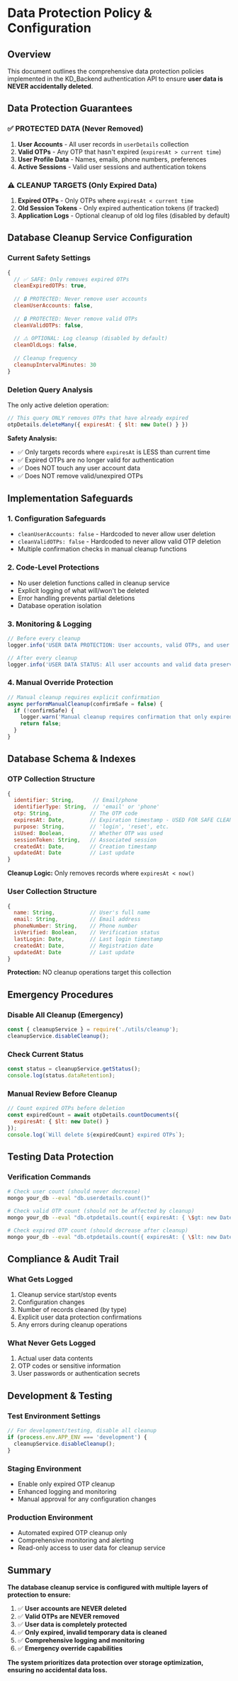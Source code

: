 # Data Protection Policy & Configuration

## Overview
This document outlines the comprehensive data protection policies implemented in the KD_Backend authentication API to ensure **user data is NEVER accidentally deleted**.

## Data Protection Guarantees

### ✅ PROTECTED DATA (Never Removed)
1. **User Accounts** - All user records in `userDetails` collection
2. **Valid OTPs** - Any OTP that hasn't expired (`expiresAt > current time`)
3. **User Profile Data** - Names, emails, phone numbers, preferences
4. **Active Sessions** - Valid user sessions and authentication tokens

### ⚠️ CLEANUP TARGETS (Only Expired Data)
1. **Expired OTPs** - Only OTPs where `expiresAt < current time`
2. **Old Session Tokens** - Only expired authentication tokens (if tracked)
3. **Application Logs** - Optional cleanup of old log files (disabled by default)

## Database Cleanup Service Configuration

### Current Safety Settings
```javascript
{
  // ✅ SAFE: Only removes expired OTPs
  cleanExpiredOTPs: true,
  
  // 🔒 PROTECTED: Never remove user accounts
  cleanUserAccounts: false,
  
  // 🔒 PROTECTED: Never remove valid OTPs
  cleanValidOTPs: false,
  
  // ⚠️ OPTIONAL: Log cleanup (disabled by default)
  cleanOldLogs: false,
  
  // Cleanup frequency
  cleanupIntervalMinutes: 30
}
```

### Deletion Query Analysis
The only active deletion operation:
```javascript
// This query ONLY removes OTPs that have already expired
otpDetails.deleteMany({ expiresAt: { $lt: new Date() } })
```

**Safety Analysis:**
- ✅ Only targets records where `expiresAt` is LESS than current time
- ✅ Expired OTPs are no longer valid for authentication
- ✅ Does NOT touch any user account data
- ✅ Does NOT remove valid/unexpired OTPs

## Implementation Safeguards

### 1. Configuration Safeguards
- `cleanUserAccounts: false` - Hardcoded to never allow user deletion
- `cleanValidOTPs: false` - Hardcoded to never allow valid OTP deletion
- Multiple confirmation checks in manual cleanup functions

### 2. Code-Level Protections
- No user deletion functions called in cleanup service
- Explicit logging of what will/won't be deleted
- Error handling prevents partial deletions
- Database operation isolation

### 3. Monitoring & Logging
```javascript
// Before every cleanup
logger.info('USER DATA PROTECTION: User accounts, valid OTPs, and user data will NOT be touched');

// After every cleanup
logger.info('USER DATA STATUS: All user accounts and valid data preserved');
```

### 4. Manual Override Protection
```javascript
// Manual cleanup requires explicit confirmation
async performManualCleanup(confirmSafe = false) {
  if (!confirmSafe) {
    logger.warn('Manual cleanup requires confirmation that only expired data should be removed');
    return false;
  }
}
```

## Database Schema & Indexes

### OTP Collection Structure
```javascript
{
  identifier: String,      // Email/phone
  identifierType: String,  // 'email' or 'phone'
  otp: String,            // The OTP code
  expiresAt: Date,        // Expiration timestamp - USED FOR SAFE CLEANUP
  purpose: String,        // 'login', 'reset', etc.
  isUsed: Boolean,        // Whether OTP was used
  sessionToken: String,   // Associated session
  createdAt: Date,        // Creation timestamp
  updatedAt: Date         // Last update
}
```

**Cleanup Logic:** Only removes records where `expiresAt < now()`

### User Collection Structure
```javascript
{
  name: String,           // User's full name
  email: String,          // Email address
  phoneNumber: String,    // Phone number
  isVerified: Boolean,    // Verification status
  lastLogin: Date,        // Last login timestamp
  createdAt: Date,        // Registration date
  updatedAt: Date         // Last update
}
```

**Protection:** NO cleanup operations target this collection

## Emergency Procedures

### Disable All Cleanup (Emergency)
```javascript
const { cleanupService } = require('./utils/cleanup');
cleanupService.disableCleanup();
```

### Check Current Status
```javascript
const status = cleanupService.getStatus();
console.log(status.dataRetention);
```

### Manual Review Before Cleanup
```javascript
// Count expired OTPs before deletion
const expiredCount = await otpDetails.countDocuments({ 
  expiresAt: { $lt: new Date() } 
});
console.log(`Will delete ${expiredCount} expired OTPs`);
```

## Testing Data Protection

### Verification Commands
```bash
# Check user count (should never decrease)
mongo your_db --eval "db.userdetails.count()"

# Check valid OTP count (should not be affected by cleanup)
mongo your_db --eval "db.otpdetails.count({ expiresAt: { \$gt: new Date() } })"

# Check expired OTP count (should decrease after cleanup)
mongo your_db --eval "db.otpdetails.count({ expiresAt: { \$lt: new Date() } })"
```

## Compliance & Audit Trail

### What Gets Logged
1. Cleanup service start/stop events
2. Configuration changes
3. Number of records cleaned (by type)
4. Explicit user data protection confirmations
5. Any errors during cleanup operations

### What Never Gets Logged
1. Actual user data contents
2. OTP codes or sensitive information
3. User passwords or authentication secrets

## Development & Testing

### Test Environment Settings
```javascript
// For development/testing, disable all cleanup
if (process.env.APP_ENV === 'development') {
  cleanupService.disableCleanup();
}
```

### Staging Environment
- Enable only expired OTP cleanup
- Enhanced logging and monitoring
- Manual approval for any configuration changes

### Production Environment
- Automated expired OTP cleanup only
- Comprehensive monitoring and alerting
- Read-only access to user data for cleanup service

## Summary

**The database cleanup service is configured with multiple layers of protection to ensure:**

1. ✅ **User accounts are NEVER deleted**
2. ✅ **Valid OTPs are NEVER removed**
3. ✅ **User data is completely protected**
4. ✅ **Only expired, invalid temporary data is cleaned**
5. ✅ **Comprehensive logging and monitoring**
6. ✅ **Emergency override capabilities**

**The system prioritizes data protection over storage optimization, ensuring no accidental data loss.**
